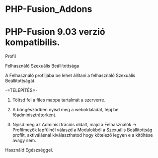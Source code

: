 # PHP-Fusion_Addons
<h1>PHP-Fusion 9.03 verzió kompatibilis.</h1>
<p>Profil</p>

<p>Felhasználó Szexuális Beállítottsága</p>

A Felhasználó profiljába be lehet állítani a felhasználó Szexuális Beállítottságát.

-=TELEPÍTÉS=-

1. Töltsd fel a files mappa tartalmát a szerverre.

2. A böngésződben nyisd meg a weboldaladat, lépj be főadminisztrátorként.

3. Nyisd meg az Adminisztrációs oldalt, majd a Felhasználók -> Profilmezők lapfülnél válaszd a Modulokból a Szexuális Beállítottság profilt,
aktiválásnál kiválaszthatod hogy kötelező legyen e a kitöltése avagy sem.

Használd Egészséggel.